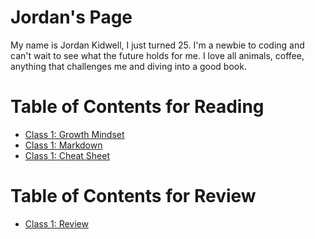 # Jordan's Page

My name is Jordan Kidwell, I just turned 25. I'm a newbie to coding and can't wait to see what the future holds for me. I love all animals, coffee, anything that challenges me and diving into a good book.

# Table of Contents for Reading
- [Class 1: Growth Mindset](GROWTHMINDSET.md)
- [Class 1: Markdown](learningmarkdown.md)
- [Class 1: Cheat Sheet](cheatsheet.md)


# Table of Contents for Review
- [Class 1: Review](class1-review.md)







